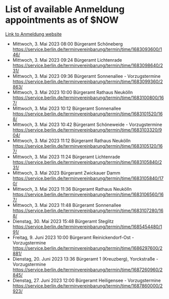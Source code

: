# List of available Anmeldung appointments as of $NOW
[Link to Anmeldung website](https://service.berlin.de/terminvereinbarung/termin/tag.php?termin=1&anliegen[]=120686&dienstleisterlist=122210,122217,327316,122219,327312,122227,327314,122231,327346,122243,327348,122254,122252,329742,122260,329745,122262,329748,122271,327278,122273,327274,122277,327276,330436,122280,327294,122282,327290,122284,327292,122291,327270,122285,327266,122286,327264,122296,327268,150230,329760,122297,327286,122294,327284,122312,329763,122314,329775,122304,327330,122311,327334,122309,327332,317869,122281,327352,122279,329772,122283,122276,327324,122274,327326,122267,329766,122246,327318,122251,327320,122257,327322,122208,327298,122226,327300&herkunft=http%3A%2F%2Fservice.berlin.de%2Fdienstleistung%2F120686%2F)
- Mittwoch, 3. Mai 2023 08:00 Bürgeramt Schöneberg https://service.berlin.de/terminvereinbarung/termin/time/1683093600/146/
- Mittwoch, 3. Mai 2023 09:24 Bürgeramt Lichtenrade https://service.berlin.de/terminvereinbarung/termin/time/1683098640/231/
- Mittwoch, 3. Mai 2023 09:36 Bürgeramt Sonnenallee - Vorzugstermine https://service.berlin.de/terminvereinbarung/termin/time/1683099360/2863/
- Mittwoch, 3. Mai 2023 10:00 Bürgeramt Rathaus Neukölln https://service.berlin.de/terminvereinbarung/termin/time/1683100800/167/
- Mittwoch, 3. Mai 2023 10:12 Bürgeramt Sonnenallee https://service.berlin.de/terminvereinbarung/termin/time/1683101520/168/
- Mittwoch, 3. Mai 2023 10:42 Bürgeramt Schöneweide - Vorzugstermine https://service.berlin.de/terminvereinbarung/termin/time/1683103320/904/
- Mittwoch, 3. Mai 2023 11:12 Bürgeramt Rathaus Neukölln https://service.berlin.de/terminvereinbarung/termin/time/1683105120/167/
- Mittwoch, 3. Mai 2023 11:24 Bürgeramt Lichtenrade https://service.berlin.de/terminvereinbarung/termin/time/1683105840/231/
- Mittwoch, 3. Mai 2023  Bürgeramt Zwickauer Damm https://service.berlin.de/terminvereinbarung/termin/time/1683105840/170/
- Mittwoch, 3. Mai 2023 11:36 Bürgeramt Rathaus Neukölln https://service.berlin.de/terminvereinbarung/termin/time/1683106560/167/
- Mittwoch, 3. Mai 2023 11:48 Bürgeramt Sonnenallee https://service.berlin.de/terminvereinbarung/termin/time/1683107280/168/
- Dienstag, 30. Mai 2023 15:48 Bürgeramt Steglitz https://service.berlin.de/terminvereinbarung/termin/time/1685454480/191/
- Freitag, 9. Juni 2023 10:00 Bürgeramt Reinickendorf-Ost - Vorzugstermine https://service.berlin.de/terminvereinbarung/termin/time/1686297600/2881/
- Dienstag, 20. Juni 2023 13:36 Bürgeramt 1 (Kreuzberg), Yorckstraße - Vorzugstermine https://service.berlin.de/terminvereinbarung/termin/time/1687260960/2845/
- Dienstag, 27. Juni 2023 12:00 Bürgeramt Heiligensee - Vorzugstermine https://service.berlin.de/terminvereinbarung/termin/time/1687860000/2923/
